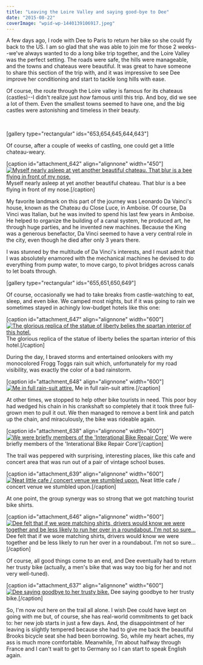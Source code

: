 ```yaml
---
title: "Leaving the Loire Valley and saying good-bye to Dee"
date: "2015-08-22"
coverImage: "wpid-wp-1440139106917.jpeg"
---
```


A few days ago, I rode with Dee to Paris to return her bike so she could fly back to the US. I am so glad that she was able to join me for those 2 weeks--we've always wanted to do a long bike trip together, and the Loire Valley was the perfect setting. The roads were safe, the hills were manageable, and the towns and chateaus were beautiful. It was great to have someone to share this section of the trip with, and it was impressive to see Dee improve her conditioning and start to tackle long hills with ease.

Of course, the route through the Loire valley is famous for its chateaus (castles)--I didn't realize just _how_ famous until this trip. And boy, did we see a lot of them. Even the smallest towns seemed to have one, and the big castles were astonishing and timeless in their beauty.

 

\[gallery type="rectangular" ids="653,654,645,644,643"\]

Of course, after a couple of weeks of castling, one could get a little chateau-weary.

\[caption id="attachment\_642" align="alignnone" width="450"\][![Myself nearly asleep at yet another beautiful chateau. That blur is a bee flying in front of my nose.](images/wpid-wp-1440139076754-450x600.jpeg)](http://www.rdchambers.net/wp-content/uploads/2015/08/wpid-wp-1440139076754.jpeg) Myself nearly asleep at yet another beautiful chateau. That blur is a bee flying in front of my nose.\[/caption\]

My favorite landmark on this part of the journey was Leonardo Da Vainci's house, known as the Chateau du Close Luce, in Amboise. Of course, Da Vinci was Italian, but he was invited to spend his last few years in Amboise. He helped to organize the building of a canal system, he produced art, he through huge parties, and he invented new machines. Because the King was a generous benefactor, Da Vinci seemed to have a very central role in the city, even though he died after only 3 years there.

I was stunned by the multitude of Da Vinci's interests, and I must admit that I was absolutely enamored with the mechanical machines he devised to do everything from pump water, to move cargo, to pivot bridges across canals to let boats through.

\[gallery type="rectangular" ids="655,651,650,649"\]

Of course, occasionally we had to take breaks from castle-watching to eat, sleep, and even bike. We camped most nights, but if it was going to rain we sometimes stayed in achingly low-budget hotels like this one:

\[caption id="attachment\_647" align="alignnone" width="600"\][![The glorious replica of the statue of liberty belies the spartan interior of this hotel.](images/wpid-wp-1440139147564-600x450.jpeg)](http://www.rdchambers.net/wp-content/uploads/2015/08/wpid-wp-1440139147564.jpeg) The glorious replica of the statue of liberty belies the spartan interior of this hotel.\[/caption\]

During the day, I braved storms and entertained onlookers with my monocolored Frogg Toggs rain suit which, unfortunately for my road visibility, was exactly the color of a bad rainstorm.

\[caption id="attachment\_648" align="alignnone" width="600"\][![Me in full rain-suit attire.](images/wpid-wp-1440139169962-600x450.jpeg)](http://www.rdchambers.net/wp-content/uploads/2015/08/wpid-wp-1440139169962.jpeg) Me in full rain-suit attire.\[/caption\]

At other times, we stopped to help other bike tourists in need. This poor boy had wedged his chain in his crankshaft so completely that it took three full-grown men to pull it out. We then managed to remove a bent link and patch up the chain, and miraculously, the bike was rideable again.

\[caption id="attachment\_638" align="alignnone" width="600"\][![We were briefly members of the 'Interational Bike Repair Core'](images/wpid-wp-1440139023031-600x600.jpeg)](http://www.rdchambers.net/wp-content/uploads/2015/08/wpid-wp-1440139023031.jpeg) We were briefly members of the 'Interational Bike Repair Core'\[/caption\]

The trail was peppered with surprising, interesting places, like this cafe and concert area that was run out of a pair of vintage school buses.

\[caption id="attachment\_639" align="alignnone" width="600"\][![Neat little cafe / concert venue we stumbled upon.](images/wpid-wp-1440139032753-600x278.jpeg)](http://www.rdchambers.net/wp-content/uploads/2015/08/wpid-wp-1440139032753.jpeg) Neat little cafe / concert venue we stumbled upon.\[/caption\]

At one point, the group synergy was so strong that we got matching tourist bike shirts.

\[caption id="attachment\_646" align="alignnone" width="600"\][![Dee felt that if we wore matching shirts, drivers would know we were together and be less likely to run her over in a roundabout. I'm not so sure...](images/wpid-wp-1440139138738-600x450.jpeg)](http://www.rdchambers.net/wp-content/uploads/2015/08/wpid-wp-1440139138738.jpeg) Dee felt that if we wore matching shirts, drivers would know we were together and be less likely to run her over in a roundabout. I'm not so sure...\[/caption\]

Of course, all good things come to an end, and Dee eventually had to return her trusty bike (actually, a men's bike that was way too big for her and not very well-tuned).

\[caption id="attachment\_637" align="alignnone" width="600"\][![Dee saying goodbye to her trusty bike.](images/wpid-wp-1440139015499-600x338.jpeg)](http://www.rdchambers.net/wp-content/uploads/2015/08/wpid-wp-1440139015499.jpeg) Dee saying goodbye to her trusty bike.\[/caption\]

So, I'm now out here on the trail all alone. I wish Dee could have kept on going with me but, of course, she has real-world commitments to get back to: her new job starts in just a few days. And, the disappointment of her leaving is slightly tempered because she had to give me back the beautiful Brooks bicycle seat she had been borrowing. So, while my heart aches, my ass is much more comfortable. Meanwhile, I'm about halfway through France and I can't wait to get to Germany so I can start to speak English again.
